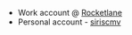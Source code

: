 - Work account @ [Rocketlane](https://rocketlane.com)
- Personal account - [siriscmv](https://github.com/siriscmv)
